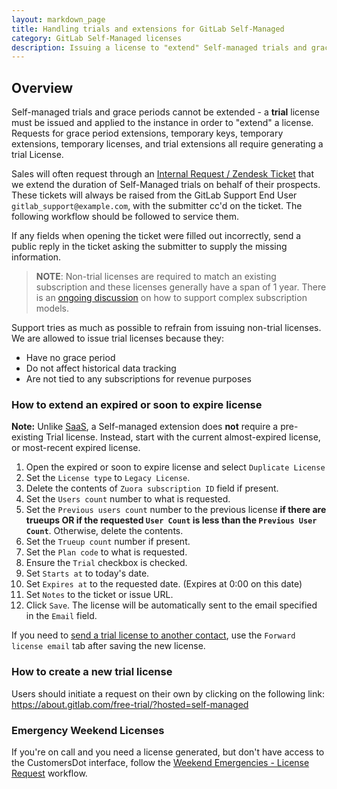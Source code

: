 ```yaml
---
layout: markdown_page
title: Handling trials and extensions for GitLab Self-Managed
category: GitLab Self-Managed licenses
description: Issuing a license to "extend" Self-managed trials and grace periods
---
```


## Overview

Self-managed trials and grace periods cannot be extended - a **trial** license must be issued and applied to the instance in order to "extend" a license.
Requests for grace period extensions, temporary keys, temporary extensions, temporary licenses,
and trial extensions all require generating a trial License.

Sales will often request through an [Internal Request / Zendesk Ticket](https://gitlab-com.gitlab.io/support/internal-requests-form/) that we extend the duration of Self-Managed trials on behalf of their prospects. These tickets will always be raised from the GitLab Support End User `gitlab_support@example.com`, with the submitter cc'd on the ticket. The following workflow should be followed to service them.

If any fields when opening the ticket were filled out incorrectly, send a public reply in the ticket asking the submitter to supply the missing information.

> **NOTE**: Non-trial licenses are required to match an existing subscription and these licenses
generally have a span of 1 year. There is an
[ongoing discussion](https://gitlab.com/gitlab-com/support/support-team-meta/-/issues/3817) on
how to support complex subscription models.

Support tries as much as possible to refrain from issuing non-trial licenses.
We are allowed to issue trial licenses because they:

- Have no grace period
- Do not affect historical data tracking
- Are not tied to any subscriptions for revenue purposes

### How to extend an expired or soon to expire license

**Note:** Unlike [SaaS](/handbook/support/license-and-renewals/workflows/saas/trials_and_plan_change.html#extending-trials), a Self-managed extension does **not** require a pre-existing Trial license. Instead, start with the current almost-expired license, or most-recent expired license.

1. Open the expired or soon to expire license and select `Duplicate License`
1. Set the `License type` to `Legacy License`.
1. Delete the contents of `Zuora subscription ID` field if present.
1. Set the `Users count` number to what is requested.
1. Set the `Previous users count` number to the previous license **if there are trueups OR if the requested `User Count` is less than the `Previous User Count`**. Otherwise, delete the contents.
1. Set the `Trueup count` number if present.
1. Set the `Plan code` to what is requested.
1. Ensure the `Trial` checkbox is checked.
1. Set `Starts at` to today's date.
1. Set `Expires at` to the requested date. (Expires at 0:00 on this date)
1. Set `Notes` to the ticket or issue URL.
1. Click `Save`. The license will be automatically sent to the email specified in the `Email` field.

If you need to [send a trial license to another contact](/handbook/support/license-and-renewals/workflows/self-managed/sending_license_to_different_email.html#overview),
use the `Forward license email` tab after saving the new license.

### How to create a new trial license

Users should initiate a request on their own by clicking on the following link:  <https://about.gitlab.com/free-trial/?hosted=self-managed>

### Emergency Weekend Licenses

If you're on call and you need a license generated, but don't have access to the CustomersDot interface, follow the [Weekend Emergencies - License Request](/handbook/support/license-and-renewals/workflows/self-managed/license_for_weekend_emergencies.html) workflow.
